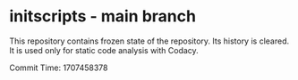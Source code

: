 # initscripts - main branch

This repository contains frozen state of the repository.
Its history is cleared. It is used only for static code
analysis with Codacy.

Commit Time: 1707458378